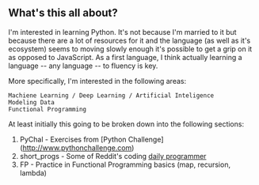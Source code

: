 ## What's this all about?

I'm interested in learning Python. It's not because I'm married to it but
because there are a lot of resources for it and the language (as well as it's
ecosystem) seems to moving slowly enough it's possible to get a grip on it as
opposed to JavaScript. As a first language, I think actually learning a language
-- any language -- to fluency is key.

More specifically, I'm interested in the following areas:

    Machiene Learning / Deep Learning / Artificial Inteligence
    Modeling Data
    Functional Programming

At least initially this going to be broken down into the following sections:

1. PyChal       - Exercises from [Python Challenge] (http://www.pythonchallenge.com)
2. short_progs  - Some of Reddit's coding [daily
   programmer](https://www.reddit.com/r/dailyprogrammer/wiki/challenges)
3. FP           - Practice in Functional Programming basics (map, recursion, lambda)
